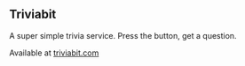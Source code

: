 ## Triviabit

A super simple trivia service. Press the button, get a question.

Available at [triviabit.com](http://www.triviabit.com)
